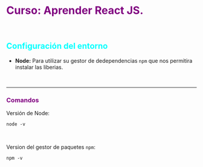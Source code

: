 <h1 style="color: purple;">
  Curso: Aprender React JS.
</h1>

&nbsp;

<h2 style ="color: cyan;">Configuración del entorno</h2>

* **Node:** Para utilizar su gestor de dedependencias `npm` que nos permitira instalar las liberias.

&nbsp;

------------

<h3 style ="color: purple;">Comandos</h3>

Versión de Node:
```
node -v
```

&nbsp;

Version del gestor de paquetes `npm`:
```
npm -v
```

&nbsp;
